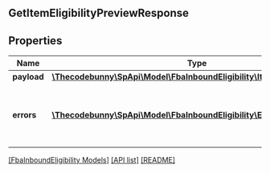 ## GetItemEligibilityPreviewResponse

## Properties

Name | Type | Description | Notes
------------ | ------------- | ------------- | -------------
**payload** | [**\Thecodebunny\SpApi\Model\FbaInboundEligibility\ItemEligibilityPreview**](ItemEligibilityPreview.md) |  | [optional]
**errors** | [**\Thecodebunny\SpApi\Model\FbaInboundEligibility\Error[]**](Error.md) | A list of error responses returned when a request is unsuccessful. | [optional]

[[FbaInboundEligibility Models]](../) [[API list]](../../Api) [[README]](../../../README.md)
